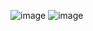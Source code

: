 ![image](https://user-images.githubusercontent.com/73166804/112481796-70a71980-8d88-11eb-99e5-3cd4b30c9620.png)
![image](https://user-images.githubusercontent.com/73166804/113279388-b06f8300-92eb-11eb-96e3-509f8d7d609f.png)


